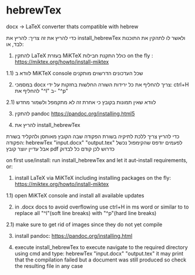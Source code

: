 # hebrewTex
docx -> LaTeX converter thats compatible with hebrew

כדי להריץ את זה צריך:
להריץ את install_hebrewTex ולאשר לו לתהקין את התוכנות לבד, או:

1) להתקין LaTeX בעזרת MiKTeX כולל התקנת חבילות on the fly :  https://miktex.org/howto/install-miktex

1.1) לוודא ב MiKTeX console שכל העדכונים הדרשוים מותקנים

2) במסמכי docx צריך להחליף את כל ירידות השורה החלשות בחזקות על ידי:
ctrl+H
להחליף את 
"^l"
ב-
"^p"

2.1) לוודא שאין תמונות בקובץ כי אחרת זה לא מתקמפל
ולשמור מחדש

3) להתקין pandoc https://pandoc.org/installing.html5

4) להריץ את install_hebrewTex
   
כדי להריץ צריך ללכת לתיקיה בשורת הפקודה שבה הקובץ מאוחסן ולהקליד בשורת הפקודה:
hebrewTex "input.docx" "output.tex"
לפעמים יודפס שהקימפול נכשל אבל עדיין יווצר קובץ pdf כדרוש לכן קודם כל לבדוק

on first use/install:
run install_hebrewTex and let it aut-install requirements, or:
1) install LaTeX via MiKTeX including installing packages on the fly: https://miktex.org/howto/install-miktex

1.1) open MiKTeX console and install all available updates

2) in .docx docs to avoid overflowing use ctrl+H in ms word or similar to to replace all "^l"(soft line breaks) with "^p"(hard line breaks)

2.1) make sure to get rid of images since they do not yet compile

3) install pandoc: https://pandoc.org/installing.html

4) execute install_hebrewTex
to execute navigate to the required directory using cmd and type:
hebrewTex "input.docx" "output.tex"
it may print that the compilation failed but a document was still produced so check the resulting file in any case
